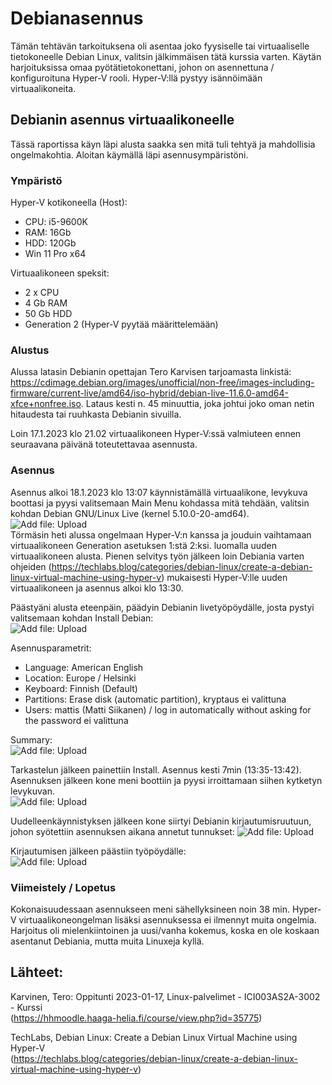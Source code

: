 # Debianasennus
Tämän tehtävän tarkoituksena oli asentaa joko fyysiselle tai virtuaaliselle tietokoneelle Debian Linux, valitsin jälkimmäisen tätä kurssia varten.
Käytän harjoituksissa omaa pyötätietokonettani, johon on asennettuna / konfiguroituna Hyper-V rooli. Hyper-V:llä pystyy isännöimään virtuaalikoneita.


## Debianin asennus virtuaalikoneelle

Tässä raportissa käyn läpi alusta saakka sen mitä tuli tehtyä ja mahdollisia ongelmakohtia. Aloitan käymällä läpi asennusympäristöni.

### Ympäristö

Hyper-V kotikoneella (Host):
- CPU: i5-9600K
- RAM: 16Gb
- HDD: 120Gb
- Win 11 Pro x64

Virtuaalikoneen speksit:
- 2 x CPU
- 4 Gb RAM
- 50 Gb HDD
- Generation 2 (Hyper-V pyytää määrittelemään)

### Alustus
Alussa latasin Debianin opettajan Tero Karvisen tarjoamasta linkistä: https://cdimage.debian.org/images/unofficial/non-free/images-including-firmware/current-live/amd64/iso-hybrid/debian-live-11.6.0-amd64-xfce+nonfree.iso. Lataus kesti n. 45 minuuttia, joka johtui joko oman netin hitaudesta tai ruuhkasta Debianin sivuilla.

Loin 17.1.2023 klo 21.02 virtuaalikoneen Hyper-V:ssä valmiuteen ennen seuraavana päivänä toteutettavaa asennusta.

### Asennus

Asennus alkoi 18.1.2023 klo 13:07 käynnistämällä virtuaalikone, levykuva boottasi ja pyysi valitsemaan Main Menu kohdassa mitä tehdään, valitsin kohdan Debian GNU/Linux Live (kernel 5.10.0-20-amd64). ![Add file: Upload](Picture1.png) </br>
Törmäsin heti alussa ongelmaan Hyper-V:n kanssa ja jouduin vaihtamaan virtuaalikoneen Generation asetuksen 1:stä 2:ksi. luomalla uuden virtuaalikoneen alusta. Pienen selvitys työn jälkeen loin Debiania varten ohjeiden (https://techlabs.blog/categories/debian-linux/create-a-debian-linux-virtual-machine-using-hyper-v) mukaisesti Hyper-V:lle uuden virtuaalikoneen ja asennus alkoi klo 13:30.

Päästyäni alusta eteenpäin, päädyin Debianin livetyöpöydälle, josta pystyi valitsemaan kohdan Install Debian: </br>
![Add file: Upload](Picture2.png)</br>

Asennusparametrit:
- Language: American English
- Location: Europe / Helsinki
- Keyboard: Finnish (Default)
- Partitions: Erase disk (automatic partition), kryptaus ei valittuna
- Users: mattis (Matti Siikanen) / log in automatically without asking for the password ei valittuna

Summary: </br>
![Add file: Upload](Picture3.png)

Tarkastelun jälkeen painettiin Install. Asennus kesti 7min (13:35-13:42). Asennuksen jälkeen kone meni boottiin ja pyysi irroittamaan siihen kytketyn levykuvan.</br>
![Add file: Upload](Picture4.png)

Uudelleenkäynnistyksen jälkeen kone siirtyi Debianin kirjautumisruutuun, johon syötettiin asennuksen aikana annetut tunnukset:
![Add file: Upload](Picture5.png)

Kirjautumisen jälkeen päästiin työpöydälle:</br>
![Add file: Upload](Picture6.png)

### Viimeistely / Lopetus
Kokonaisuudessaan asennukseen meni sähellyksineen noin 38 min. Hyper-V virtuaalikoneongelman lisäksi asennuksessa ei ilmennyt muita ongelmia.
Harjoitus oli mielenkiintoinen ja uusi/vanha kokemus, koska en ole koskaan asentanut Debiania, mutta muita Linuxeja kyllä.


## Lähteet:

Karvinen, Tero: Oppitunti 2023-01-17, Linux-palvelimet - ICI003AS2A-3002 - Kurssi </br>
(https://hhmoodle.haaga-helia.fi/course/view.php?id=35775)

TechLabs, Debian Linux: Create a Debian Linux Virtual Machine using Hyper-V </br>
(https://techlabs.blog/categories/debian-linux/create-a-debian-linux-virtual-machine-using-hyper-v)
